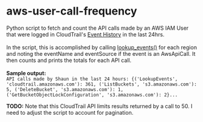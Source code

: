 # aws-user-call-frequency
Python script to fetch and count the API calls made by an AWS IAM User that were logged in CloudTrail's [Event History](https://docs.aws.amazon.com/awscloudtrail/latest/userguide/view-cloudtrail-events.html) in the last 24hrs.
<br/>
<br/>
In the script, this is accomplished by calling [lookup_events()](https://boto3.amazonaws.com/v1/documentation/api/latest/reference/services/cloudtrail.html#CloudTrail.Client.lookup_events) for each region and noting the eventName and eventSource if the event is an AwsApiCall. It then counts and prints the totals for each API call.
<br/>
<br/>
**Sample output:**
<br/>
`
API calls made by Shaun in the last 24 hours:
{('LookupEvents', 'cloudtrail.amazonaws.com'): 361, ('ListBuckets', 's3.amazonaws.com'): 5, ('DeleteBucket', 's3.amazonaws.com'): 1, ('GetBucketObjectLockConfiguration', 's3.amazonaws.com'): 2}...
`

**TODO:**
Note that this CloudTrail API limits results returned by a call to 50. I need to adjust the script to account for pagination.
